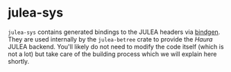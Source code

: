 # julea-sys

`julea-sys` contains generated bindings to the JULEA headers via
[bindgen](https://lib.rs/crates/bindgen). They are used internally by the
`julea-betree` crate to provide the *Haura* JULEA backend. You'll likely do not
need to modify the code itself (which is not a lot) but take care of the
building process which we will explain here shortly.
